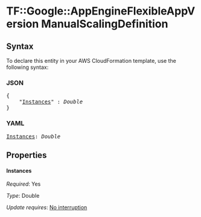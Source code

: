 # TF::Google::AppEngineFlexibleAppVersion ManualScalingDefinition

## Syntax

To declare this entity in your AWS CloudFormation template, use the following syntax:

### JSON

<pre>
{
    "<a href="#instances" title="Instances">Instances</a>" : <i>Double</i>
}
</pre>

### YAML

<pre>
<a href="#instances" title="Instances">Instances</a>: <i>Double</i>
</pre>

## Properties

#### Instances

_Required_: Yes

_Type_: Double

_Update requires_: [No interruption](https://docs.aws.amazon.com/AWSCloudFormation/latest/UserGuide/using-cfn-updating-stacks-update-behaviors.html#update-no-interrupt)

